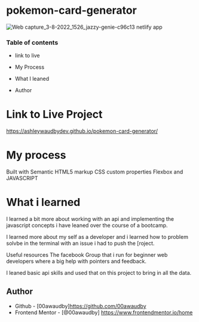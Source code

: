 # pokemon-card-generator

![Web capture_3-8-2022_1526_jazzy-genie-c96c13 netlify app](https://user-images.githubusercontent.com/84845712/185974870-452371ac-5490-450e-bbef-acd565101042.jpeg)



### Table of contents

- link to live

- My Process

- What I leaned

- Author

# Link to Live Project 
https://ashleywaudbydev.github.io/pokemon-card-generator/


# My process 
Built with Semantic HTML5 markup CSS custom properties Flexbox and JAVASCRIPT

# What i learned

I learned a bit more about working with an api and implementing the javascript concepts i have leaned over the course of a bootcamp.

I learned more about my self as a developer and i learned how to problem solvbe in the terminal with an issue i had to push the [roject.

Useful resources The facebook Group that i run for beginner web developers where a big help with pointers and feedback.


I leaned basic api skills and used that on this project to bring in all the data.




## Author

- Github - [00awaudby]https://github.com/00awaudby
- Frontend Mentor - [@00awaudby] https://www.frontendmentor.io/home


